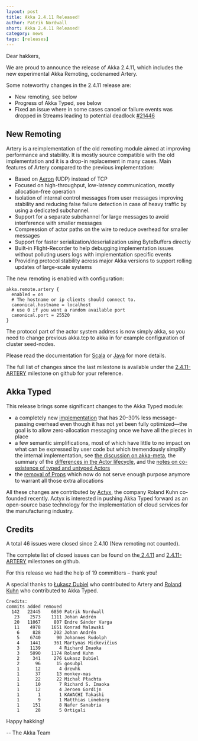 ```yaml
---
layout: post
title: Akka 2.4.11 Released!
author: Patrik Nordwall
short: Akka 2.4.11 Released!
category: news
tags: [releases]
---
```


Dear hakkers,

We are proud to announce the release of Akka 2.4.11, which includes the new experimental Akka Remoting, codenamed Artery.

Some noteworthy changes in the 2.4.11 release are:

* New remoting, see below
* Progress of Akka Typed, see below
* Fixed an issue where in some cases cancel or failure events was dropped in Streams leading to potential deadlock [#21446](https://github.com/akka/akka/issues/21446)

## New Remoting

Artery is a reimplementation of the old remoting module aimed at improving performance and stability. It is mostly source compatible with the old implementation and it is a drop-in replacement in many cases. Main features of Artery compared to the previous implementation:

* Based on [Aeron](https://github.com/real-logic/Aeron) (UDP) instead of TCP
* Focused on high-throughput, low-latency communication, mostly allocation-free operation
* Isolation of internal control messages from user messages improving stability and reducing false failure detection in case of heavy traffic by using a dedicated subchannel.
* Support for a separate subchannel for large messages to avoid interference with smaller messages
* Compression of actor paths on the wire to reduce overhead for smaller messages
* Support for faster serialization/deserialization using ByteBuffers directly
* Built-in Flight-Recorder to help debugging implementation issues without polluting users logs with implementation specific events
* Providing protocol stability across major Akka versions to support rolling updates of large-scale systems

The new remoting is enabled with configuration:

~~~
akka.remote.artery {
  enabled = on
  # The hostname or ip clients should connect to.
  canonical.hostname = localhost
  # use 0 if you want a random available port
  canonical.port = 25520
}
~~~

The protocol part of the actor system address is now simply akka, so you need to change previous akka.tcp to akka in for example configuration of cluster seed-nodes.

Please read the documentation for [Scala](http://doc.akka.io/docs/akka/2.4/scala/remoting-artery.html) or [Java](http://doc.akka.io/docs/akka/2.4/java/remoting-artery.html) for more details.

The full list of changes since the last milestone is available under the [2.4.11-ARTERY](https://github.com/akka/akka/milestone/97?closed=1) milestone on github for your reference.

## Akka Typed

This release brings some significant changes to the Akka Typed module:

* a completely new [implementation](https://github.com/akka/akka/pull/21128) that has 20–30% less message-passing overhead even though it has not yet been fully optimized—the goal is to allow zero-allocation messaging once we have all the pieces in place
* a few semantic simplifications, most of which have little to no impact on what can be expressed by user code but which tremendously simplify the internal implementation, see [the discussion on akka-meta](https://github.com/akka/akka-meta/issues/18), the summary of the [differences in the Actor lifecycle](https://github.com/akka/akka-meta/issues/21), and the [notes on co-existence of typed and untyped Actors](https://github.com/akka/akka-meta/issues/26)
* the [removal of Props](https://github.com/akka/akka/issues/21597) which now do not serve enough purpose anymore to warrant all those extra allocations

All these changes are contributed by [Actyx](https://actyx.io/), the company Roland Kuhn co-founded recently. Actyx is interested in pushing Akka Typed forward as an open-source base technology for the implementation of cloud services for the manufacturing industry.

## Credits

A total 46 issues were closed since 2.4.10 (New remoting not counted).

The complete list of closed issues can be found on the[ 2.4.11](https://github.com/akka/akka/milestone/96?closed=1) and [2.4.11-ARTERY](https://github.com/akka/akka/milestone/97?closed=1) milestones on github.

For this release we had the help of 19 committers – thank you!

A special thanks to [Łukasz Dubiel](https://github.com/bambuchaAdm) who contributed to Artery and [Roland Kuhn](https://github.com/rkuhn) who contributed to Akka Typed.

~~~
Credits:
commits added removed
  142   22445    6850 Patrik Nordwall
   23    2573    1111 Johan Andrén
   20   11067     807 Endre Sándor Varga
   11    4978    1651 Konrad Malawski
    6     828     202 Johan Andrén
    5    6740      90 Johannes Rudolph
    4    1441     361 Martynas Mickevičius
    3    1139       4 Richard Imaoka
    3    5090    1174 Roland Kuhn
    2     341     276 Łukasz Dubiel
    2      96      15 gosubpl
    1      12       4 drewhk
    1      37      13 monkey-mas
    1      22      22 Michał Płachta
    1      10       7 Richard S. Imaoka
    1      12       4 Jeroen Gordijn
    1       1       1 KAWACHI Takashi
    1       9       1 Matthias Lüneberg
    1     151       8 Nafer Sanabria
    1      28       5 Ortigali
~~~

Happy hakking!

-- The Akka Team
